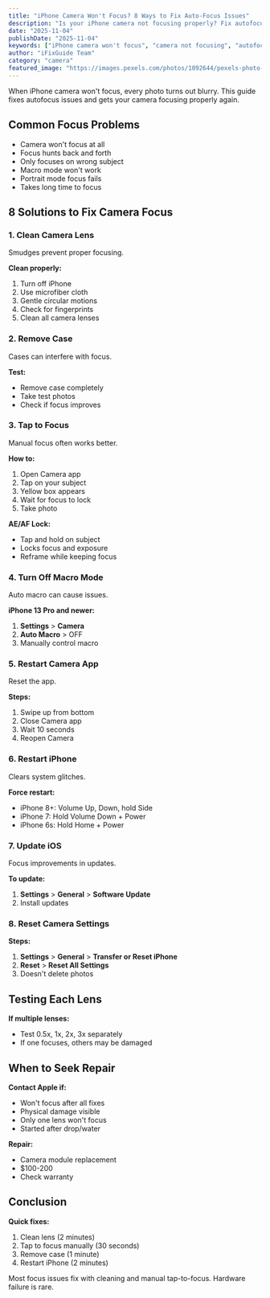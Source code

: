 ```yaml
---
title: "iPhone Camera Won't Focus? 8 Ways to Fix Auto-Focus Issues"
description: "Is your iPhone camera not focusing properly? Fix autofocus problems and get sharp photos again with our complete troubleshooting guide."
date: "2025-11-04"
publishDate: "2025-11-04"
keywords: ["iPhone camera won't focus", "camera not focusing", "autofocus not working", "fix camera focus", "blurry camera iPhone"]
author: "iFixGuide Team"
category: "camera"
featured_image: "https://images.pexels.com/photos/1092644/pexels-photo-1092644.jpeg?auto=compress&cs=tinysrgb&w=1200"
---
```


When iPhone camera won't focus, every photo turns out blurry. This guide fixes autofocus issues and gets your camera focusing properly again.

## Common Focus Problems

- Camera won't focus at all
- Focus hunts back and forth
- Only focuses on wrong subject
- Macro mode won't work
- Portrait mode focus fails
- Takes long time to focus

## 8 Solutions to Fix Camera Focus

### 1. Clean Camera Lens

Smudges prevent proper focusing.

**Clean properly:**
1. Turn off iPhone
2. Use microfiber cloth
3. Gentle circular motions
4. Check for fingerprints
5. Clean all camera lenses

### 2. Remove Case

Cases can interfere with focus.

**Test:**
- Remove case completely
- Take test photos
- Check if focus improves

### 3. Tap to Focus

Manual focus often works better.

**How to:**
1. Open Camera app
2. Tap on your subject
3. Yellow box appears
4. Wait for focus to lock
5. Take photo

**AE/AF Lock:**
- Tap and hold on subject
- Locks focus and exposure
- Reframe while keeping focus

### 4. Turn Off Macro Mode

Auto macro can cause issues.

**iPhone 13 Pro and newer:**
1. **Settings** > **Camera**
2. **Auto Macro** > OFF
3. Manually control macro

### 5. Restart Camera App

Reset the app.

**Steps:**
1. Swipe up from bottom
2. Close Camera app
3. Wait 10 seconds
4. Reopen Camera

### 6. Restart iPhone

Clears system glitches.

**Force restart:**
- iPhone 8+: Volume Up, Down, hold Side
- iPhone 7: Hold Volume Down + Power
- iPhone 6s: Hold Home + Power

### 7. Update iOS

Focus improvements in updates.

**To update:**
1. **Settings** > **General** > **Software Update**
2. Install updates

### 8. Reset Camera Settings

**Steps:**
1. **Settings** > **General** > **Transfer or Reset iPhone**
2. **Reset** > **Reset All Settings**
3. Doesn't delete photos

## Testing Each Lens

**If multiple lenses:**
- Test 0.5x, 1x, 2x, 3x separately
- If one focuses, others may be damaged

## When to Seek Repair

**Contact Apple if:**
- Won't focus after all fixes
- Physical damage visible
- Only one lens won't focus
- Started after drop/water

**Repair:**
- Camera module replacement
- $100-200
- Check warranty

## Conclusion

**Quick fixes:**
1. Clean lens (2 minutes)
2. Tap to focus manually (30 seconds)
3. Remove case (1 minute)
4. Restart iPhone (2 minutes)

Most focus issues fix with cleaning and manual tap-to-focus. Hardware failure is rare.

